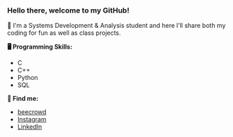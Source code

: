 ### Hello there, welcome to my GitHub!

📖 I'm a Systems Development & Analysis student and here I'll share both my coding for fun as well as class projects.

**🖥️ Programming Skills:**
* C
* C++
* Python
* SQL

**🔎 Find me:**
* [beecrowd](https://judge.beecrowd.com/en/profile/957088)
* [Instagram](https://www.instagram.com/mateuszcalderon/)
* [LinkedIn](https://www.linkedin.com/in/mateuszcalderonreis/)
